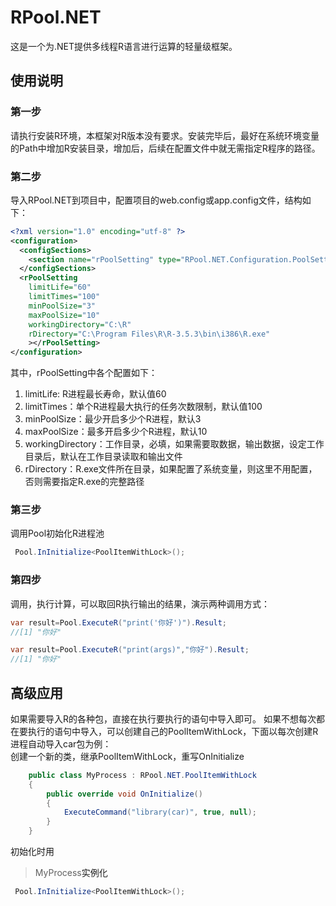 # RPool.NET
这是一个为.NET提供多线程R语言进行运算的轻量级框架。
## 使用说明
### 第一步
请执行安装R环境，本框架对R版本没有要求。安装完毕后，最好在系统环境变量的Path中增加R安装目录，增加后，后续在配置文件中就无需指定R程序的路径。
### 第二步
导入RPool.NET到项目中，配置项目的web.config或app.config文件，结构如下：
```xml
<?xml version="1.0" encoding="utf-8" ?>
<configuration> 
  <configSections>
    <section name="rPoolSetting" type="RPool.NET.Configuration.PoolSetting,RPool.NET" />
  </configSections>
  <rPoolSetting  
    limitLife="60"
    limitTimes="100" 
    minPoolSize="3"  
    maxPoolSize="10" 
    workingDirectory="C:\R"
    rDirectory="C:\Program Files\R\R-3.5.3\bin\i386\R.exe"
    ></rPoolSetting>
</configuration>
```
其中，rPoolSetting中各个配置如下：
1. limitLife: R进程最长寿命，默认值60
2. limitTimes：单个R进程最大执行的任务次数限制，默认值100
3. minPoolSize：最少开启多少个R进程，默认3
4. maxPoolSize：最多开启多少个R进程，默认10
5. workingDirectory：工作目录，必填，如果需要取数据，输出数据，设定工作目录后，默认在工作目录读取和输出文件
6. rDirectory：R.exe文件所在目录，如果配置了系统变量，则这里不用配置，否则需要指定R.exe的完整路径

### 第三步
调用Pool初始化R进程池
```c#
 Pool.InInitialize<PoolItemWithLock>();
``` 

### 第四步
调用，执行计算，可以取回R执行输出的结果，演示两种调用方式：
```c#
var result=Pool.ExecuteR("print('你好')").Result;
//[1] "你好"
```
```c#
var result=Pool.ExecuteR("print(args)","你好").Result;
//[1] "你好"
```



## 高级应用
如果需要导入R的各种包，直接在执行要执行的语句中导入即可。
如果不想每次都在要执行的语句中导入，可以创建自己的PoolItemWithLock，下面以每次创建R进程自动导入car包为例：    
创建一个新的类，继承PoolItemWithLock，重写OnInitialize
```c#
    public class MyProcess : RPool.NET.PoolItemWithLock
    {
        public override void OnInitialize()
        {
            ExecuteCommand("library(car)", true, null);
        }
    }
```
初始化时用<blockquote style="display:inline;">MyProcess</blockquote>实例化
```c#
 Pool.InInitialize<PoolItemWithLock>();
``` 